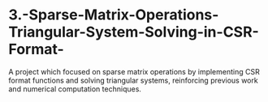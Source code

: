 # 3.-Sparse-Matrix-Operations-Triangular-System-Solving-in-CSR-Format-
A project which focused on sparse matrix operations by implementing CSR format functions and solving triangular systems, reinforcing previous work and numerical computation techniques.
